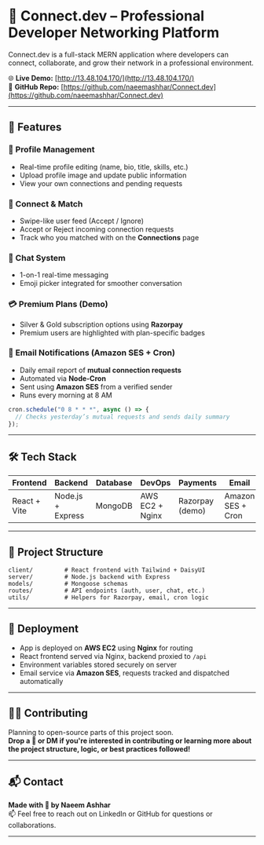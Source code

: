 # 🚀 Connect.dev – Professional Developer Networking Platform

Connect.dev is a full-stack MERN application where developers can connect, collaborate, and grow their network in a professional environment.

🌐 **Live Demo:** [http://13.48.104.170/](http://13.48.104.170/)  
🔗 **GitHub Repo:** [https://github.com/naeemashhar/Connect.dev](https://github.com/naeemashhar/Connect.dev)

---

## 📌 Features

### 👤 Profile Management
- Real-time profile editing (name, bio, title, skills, etc.)
- Upload profile image and update public information
- View your own connections and pending requests

### 🤝 Connect & Match
- Swipe-like user feed (Accept / Ignore)
- Accept or Reject incoming connection requests
- Track who you matched with on the **Connections** page

### 💬 Chat System
- 1-on-1 real-time messaging
- Emoji picker integrated for smoother conversation

### 💳 Premium Plans (Demo)
- Silver & Gold subscription options using **Razorpay**
- Premium users are highlighted with plan-specific badges

### 📧 Email Notifications (Amazon SES + Cron)
- Daily email report of **mutual connection requests**
- Automated via **Node-Cron**
- Sent using **Amazon SES** from a verified sender
- Runs every morning at 8 AM

```js
cron.schedule("0 8 * * *", async () => {
  // Checks yesterday’s mutual requests and sends daily summary
});
```

---

## 🛠️ Tech Stack

| Frontend         | Backend        | Database | DevOps   | Payments | Email |
|------------------|----------------|----------|----------|----------|-------|
| React + Vite     | Node.js + Express | MongoDB  | AWS EC2 + Nginx | Razorpay (demo) | Amazon SES + Cron |

---

## 📁 Project Structure

```
client/         # React frontend with Tailwind + DaisyUI
server/         # Node.js backend with Express
models/         # Mongoose schemas
routes/         # API endpoints (auth, user, chat, etc.)
utils/          # Helpers for Razorpay, email, cron logic
```

---

## 🔐 Deployment

- App is deployed on **AWS EC2** using **Nginx** for routing
- React frontend served via Nginx, backend proxied to `/api`
- Environment variables stored securely on server
- Email service via **Amazon SES**, requests tracked and dispatched automatically

---

## 🧑‍💻 Contributing

Planning to open-source parts of this project soon.  
**Drop a 💬 or DM if you're interested in contributing or learning more about the project structure, logic, or best practices followed!**

---

## 📬 Contact

**Made with 💙 by Naeem Ashhar**  
📫 Feel free to reach out on LinkedIn or GitHub for questions or collaborations.

---

